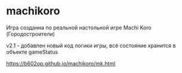 # machikoro
Игра созданна по реальной настольной игре Machi Koro (Городостроители)

v2.1 - добавлен новый код логики игры, всё состояние хранится в объекте gameStatus

https://b602op.github.io/machikoro/mk.html
